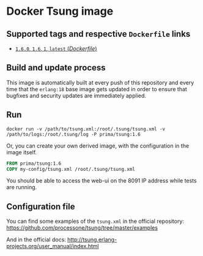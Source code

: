 # Docker Tsung image



## Supported tags and respective `Dockerfile` links

-	[`1.6.0`, `1.6`, `1`, `latest` (*Dockerfile*)](https://github.com/primait/docker-tsung/blob/master/1.6/Dockerfile)

## Build and update process

This image is automatically built at every push of this repository and every time that the `erlang:18` base image gets updated in order to ensure that bugfixes and security updates are immediately applied.

## Run

```
docker run -v /path/to/tsung.xml:/root/.tsung/tsung.xml -v /path/to/logs:/root/.tsung/log -P prima/tsung:1.6
```

Or, you can create your own derived image, with the configuration in the image itself.

```dockerfile
FROM prima/tsung:1.6
COPY my-config/tsung.xml /root/.tsung/tsung.xml
```

You should be able to access the web-ui on the 8091 IP address while tests are running.

## Configuration file

You can find some examples of the `tsung.xml` in the official repository: https://github.com/processone/tsung/tree/master/examples

And in the official docs: http://tsung.erlang-projects.org/user_manual/index.html
